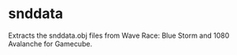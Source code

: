 # snddata
Extracts the snddata.obj files from Wave Race: Blue Storm and 1080 Avalanche for Gamecube.
